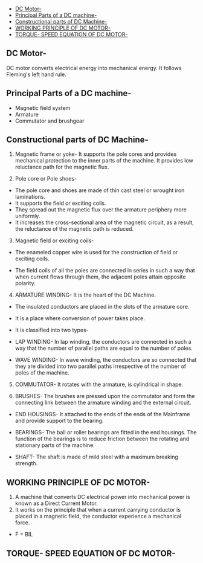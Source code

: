
- [DC Motor-](#dc-motor-)
- [Principal Parts of a DC machine-](#principal-parts-of-a-dc-machine-)
- [Constructional parts of DC Machine-](#constructional-parts-of-dc-machine-)
- [WORKING PRINCIPLE OF DC MOTOR-](#working-principle-of-dc-motor-)
- [TORQUE- SPEED EQUATION OF DC MOTOR-](#torque--speed-equation-of-dc-motor-)

## DC Motor- 
DC motor converts electrical energy into mechanical energy. It follows Fleming's left hand rule.

## Principal Parts of a DC machine-
* Magnetic field system
* Armature
* Commutator and brushgear

## Constructional parts of DC Machine-
1. Magnetic frame or yoke- It supports the pole cores and provides mechanical protection to the inner parts of the machine. It provides low reluctance path for the magnetic flux.

2. Pole core or Pole shoes- 
* The pole core and shoes are made of thin cast steel or wrought iron laminations.
* It supports the field or exciting coils.
* They spread out the magnetic flux over the armature periphery more uniformly. 
* It increases the cross-sectional area of the magnetic circuit, as a result, the reluctance of the magnetic path is reduced.

3. Magnetic field or exciting coils-

* The enameled copper wire is used for the construction of field or exciting coils.

* The field coils of all the poles are connected in series in such a way that when current flows through them, the adjacent poles attain opposite polarity. 

4. ARMATURE WINDING- It is the heart of the DC Machine.
* The insulated conductors are placed in the slots of the armature core.
* It is a place where conversion of power takes place.
* It is classified into two types- 
  
* LAP WINDING- In lap winding, the conductors are connected in such a way that the number of parallel paths are equal to the number of poles.

* WAVE WINDING- In wave winding, the conductors are so connected that they are divided into two parallel paths irrespective of the number of poles of the machine.

5. COMMUTATOR- It rotates with the armature, is cylindrical in shape.

6. BRUSHES- The brushes are pressed upon the commutator and form the connecting link between the armature winding and the external circuit.
* END HOUSINGS- It attached to the ends of the ends of the Mainframe and provide support to the bearing.

* BEARINGS- The ball or roller bearings are fitted in the end housings. The function of the bearings is to reduce friction between the rotating and stationary parts of the machine.

* SHAFT- The shaft is made of mild steel with a maximum breaking strength.

## WORKING PRINCIPLE OF DC MOTOR-
1. A machine that converts DC electrical power into mechanical power is known as a Direct Current Motor.
2. It works on the principle that when a current carrying conductor is placed in a magnetic field, the conductor experience a mechanical force.

* F = BIL

## TORQUE- SPEED EQUATION OF DC MOTOR-

